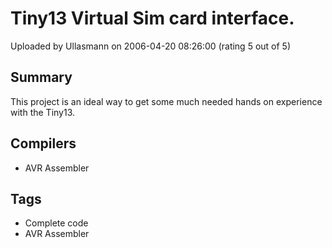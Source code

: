 # Tiny13 Virtual Sim card interface.

Uploaded by Ullasmann on 2006-04-20 08:26:00 (rating 5 out of 5)

## Summary

This project is an ideal way to get some much needed hands on experience with the Tiny13.

## Compilers

- AVR Assembler

## Tags

- Complete code
- AVR Assembler
